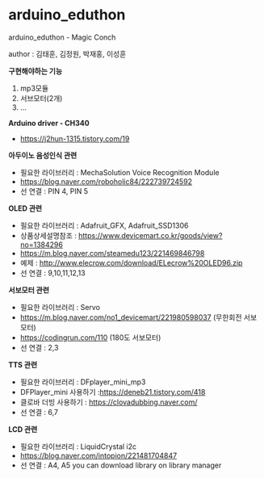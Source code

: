 # arduino_eduthon
arduino_eduthon - Magic Conch

author : 김태훈, 김정원, 박재홍, 이성훈

**구현해야하는 기능**
 1. mp3모듈
 2. 서브모터(2개)
 3. ...

**Arduino driver - CH340**
 - https://j2hun-1315.tistory.com/19

**아두이노 음성인식 관련**
 - 필요한 라이브러리 : MechaSolution Voice Recognition Module
 - https://blog.naver.com/roboholic84/222739724592 
 - 선 연결 : PIN 4, PIN 5
 
**OLED 관련**
 - 필요한 라이브러리 : Adafruit_GFX, Adafruit_SSD1306
 - 상품상세설명참조 : https://www.devicemart.co.kr/goods/view?no=1384296
 - https://m.blog.naver.com/steamedu123/221469846798
 - 예제 : http://www.elecrow.com/download/ELecrow%20OLED96.zip
 - 선 연결 : 9,10,11,12,13 
 
**서보모터 관련**
 - 필요한 라이브러리 : Servo
 - https://m.blog.naver.com/no1_devicemart/221980598037 (무한회전 서보모터)
 - https://codingrun.com/110 (180도 서보모터) 
 - 선 연결 : 2,3
 
**TTS 관련**
 - 필요한 라이브러리 : DFplayer_mini_mp3
 - DFPlayer_mini 사용하기 :https://deneb21.tistory.com/418
 - 클로바 더빙 사용하기 : https://clovadubbing.naver.com/
 - 선 연결 : 6,7
 
 **LCD 관련**
 - 필요한 라이브러리 : LiquidCrystal i2c
 - https://blog.naver.com/intopion/221481704847
 - 선 연결 : A4, A5
 you can download library on library manager
